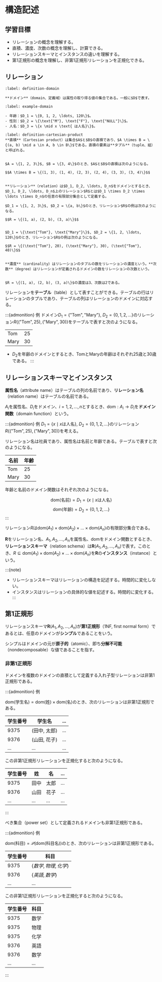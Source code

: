 # 構造記述

## 学習目標

- リレーションの概念を理解する。
- 直積、濃度、次数の概念を理解し、計算できる。
- リレーションスキーマとインスタンスの違いを理解する。
- 第1正規形の概念を理解し、非第1正規形リレーションを正規化できる。

## リレーション

````{prf:definition}
:label: definition-domain

**ドメイン**（domain、定義域）は属性の取り得る値の集合である。一般に$D$で表す。
````

````{prf:example}
:label: example-domain

- 年齢：$D_1 = \{0, 1, 2, \ldots, 120\}$。
- 性別：$D_2 = \{\text{"M"}, \text{"F"}, \text{"NULL"}\}$。
- 人名：$D_3 = \{x \mid x \text{ は人名}\}$。
````

````{prf:definition}
:label: definition-cartesian-product
**直積**（Cartesian product）は集合$A$と$B$の直積であり、$A \times B = \{(a, b) \mid a \in A, b \in B\}$である。直積の要素は**タプル**（tuple、組）と呼ばれる。
````

````{prf:example}

$A = \{1, 2, 3\}$, $B = \{3, 4\}$のとき、$A$と$B$の直積は次のようになる。

$$A \times B = \{(1, 3), (1, 4), (2, 3), (2, 4), (3, 3), (3, 4)\}$$
````

````{prf:definition}

**リレーション**（relation）は$D_1, D_2, \ldots, D_n$をドメインとするとき、$D_1, D_2, \ldots, D_n$上のリレーション$R$とは$D_1 \times D_2 \times \ldots \times D_n$の任意の有限部分集合として定義する。
````

````{prf:example}
$D_1 = \{1, 2, 3\}$, $D_2 = \{a, b\}$のとき、リレーション$R$の例は次のようになる。

$$R = \{(1, a), (2, b), (3, a)\}$$
````

````{prf:definition}

$D_1 = \{\text{"Tom"}, \text{"Mary"}\}$, $D_2 = \{1, 2, \ldots, 120\}$のとき、リレーション$R$の例は次のようになる。

$$R = \{(\text{"Tom"}, 20), (\text{"Mary"}, 30), (\text{"Tom"}, 40)\}$$
````

````{prf:definition}

**濃度**（cardinality）はリレーションのタプルの数をリレーションの濃度という。**次数**（degree）はリレーションが定義されるドメインの数をリレーションの次数という。
````

````{prf:example}

$R = \{(1, a), (2, b), (3, a)\}$の濃度は3、次数は2である。
````

<!-- ````{prf:definition} -->

リレーションを**テーブル**（table）として表すことができる。テーブルの行はリレーションのタプルであり、テーブルの列はリレーションのドメインに対応する。

:::{admonition} 例
ドメイン$D_1 = \{\text{"Tom"}, \text{"Mary"}\}$, $D_2 = \{0, 1, 2, \ldots\}$のリレーション$R\{(\text{"Tom"}, 25), (\text{"Mary"}, 30)\}$をテーブルで表すと次のようになる。

|      |     |
| ---- | --- |
| Tom  | 25  |
| Mary | 30  |

- $D_2$を年齢のドメインとするとき、TomとMaryの年齢はそれぞれ25歳と30歳である。
:::

## リレーションスキーマとインスタンス

**属性名**（attribute name）はテーブルの列の名前であり、**リレーション名**（relation name）はテーブルの名前である。

$A_i$を属性名、$D_i$をドメイン、$i=1, 2, \ldots, n$とするとき、$\text{dom}: A_i \to D_i$を**ドメイン関数**（domain function）という。

:::{admonition} 例
$D_1=\{x \mid x \text{は人名}\}$, $D_2=\{0, 1, 2, \ldots\}$のリレーション$R\{(\text{"Tom"}, 25), (\text{"Mary"}, 30)\}$を考える。

リレーション名は社員であり、属性名は名前と年齢である。テーブルで表すと次のようになる。

| 名前 | 年齢 |
| ---- | ---- |
| Tom  | 25   |
| Mary | 30   |

年齢と名前のドメイン関数はそれぞれ次のようになる。

$$\text{dom}(\text{名前}) = D_1 = \{x \mid x \text{は人名}\}$$
$$\text{dom}(\text{年齢}) = D_2 = \{0, 1, 2, \ldots\}$$
:::

リレーション$R$は$\text{dom}(A_1) \times \text{dom}(A_2) \times \ldots \times \text{dom}(A_n)$の有限部分集合である。

$\boldsymbol{R}$をリレーション名、$A_1, A_2, \ldots, A_n$を属性名、$\text{dom}$をドメイン関数とするとき、**リレーションスキーマ**（relation schema）は$\boldsymbol{R}(A_1, A_2, \ldots, A_n)$で表す。このとき、$R \subseteq \text{dom}(A_1) \times \text{dom}(A_2) \times \ldots \times \text{dom}(A_n)$を$\boldsymbol{R}$の**インスタンス**（instance）という。

:::{note}
- リレーションスキーマはリレーションの構造を記述する。時間的に変化しない。
- インスタンスはリレーションの具体的な値を記述する。時間的に変化する。
:::

## 第1正規形

リレーションスキーマ$\boldsymbol{R}(A_1, A_2, \ldots, A_n)$が**第1正規形**（1NF, first normal form）であるとは、任意のドメインが**シンプル**であることをいう。

シンプルはドメインの元が**原子的**（atomic）、即ち**分解不可能**（nondecomposable）な値であることを指す。

### 非第1正規形

ドメインを複数のドメインの直積として定義する入れ子型リレーションは非第1正規形である。   

:::{admonition} 例

$\text{dom}(\text{学生名}) = \text{dom}(\text{姓}) \times \text{dom}(\text{名})$のとき、次のリレーションは非第1正規形である。

| 学生番号 | 学生名       | ... |
| -------- | ------------ | --- |
| 9375     | (田中, 太郎) | ... |
| 9376     | (山田, 花子) | ... |
| ...      | ...          | ... |

この非第1正規形リレーションを正規化すると次のようになる。

| 学生番号 | 姓   | 名   | ... |
| -------- | ---- | ---- | --- |
| 9375     | 田中 | 太郎 | ... |
| 9376     | 山田 | 花子 | ... |
| ...      | ...  | ...  | ... |
:::

べき集合（power set）として定義されるドメインも非第1正規形である。

:::{admonition} 例

$\text{dom}(\text{科目}) = \mathcal{P}(\text{dom}(\text{科目名}))$のとき、次のリレーションは非第1正規形である。

| 学生番号 | 科目                   |
| -------- | ---------------------- |
| 9375     | $\{数学, 物理, 化学\}$ |
| 9376     | $\{英語, 数学\}$       |
| ...      | ...                    |

この非第1正規形リレーションを正規化すると次のようになる。

| 学生番号 | 科目 |
| -------- | ---- |
| 9375     | 数学 |
| 9375     | 物理 |
| 9375     | 化学 |
| 9376     | 英語 |
| 9376     | 数学 |
| ...      | ...  |
:::
